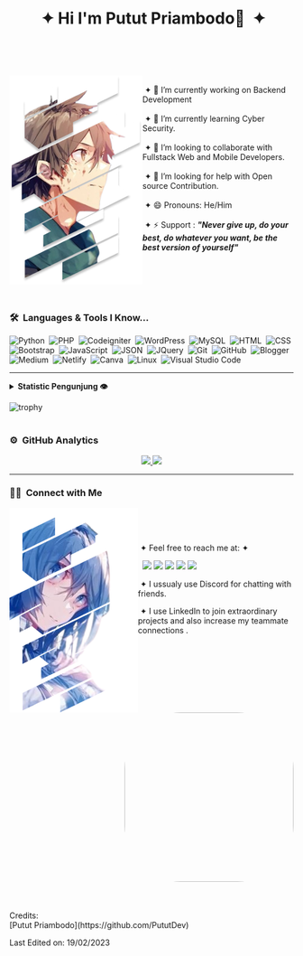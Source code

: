 <h1 align="center"> &nbsp;&#10022; Hi I'm Putut Priambodo👋  &nbsp;&#10022;</h1>
<br><br><br>
<div>
  <div>
    <img src="./assets/image/haruhiro.png" align="left">
    <p align="left">
      <br>
      &nbsp;&#10022; 🔭 I’m currently working on Backend Development
      <br><br>
      &nbsp;&#10022; 🌱 I’m currently learning Cyber Security.
      <br><br>
      &nbsp;&#10022; 👯 I’m looking to collaborate with Fullstack Web and Mobile Developers.
      <br><br>
      &nbsp;&#10022; 🤔 I’m looking for help with Open source Contribution.
      <br><br>
      &nbsp;&#10022; 😄 Pronouns: He/Him
      <br><br>
     &nbsp;&#10022; ⚡ Support : <b><i>"Never give up, do your best, do whatever you want, be the best version of yourself"</i></b>
    </p>
  </div>
</div>

<br><br><br><br>

### 🛠 &nbsp;Languages & Tools I Know...

![Python](https://img.shields.io/badge/-Python-05122A?style=flat&logo=python)&nbsp;
![PHP](https://img.shields.io/badge/-PHP-05122A?style=flat&logo=php)&nbsp;
![Codeigniter](https://img.shields.io/badge/-Codeigniter-05122A?style=flat&logo=codeigniter)&nbsp;
![WordPress](https://img.shields.io/badge/-WordPress-blue?style=flat&logo=wordpress)&nbsp;
![MySQL](https://img.shields.io/badge/-MySQL-05122A?style=flat&logo=mysql)&nbsp;
![HTML](https://img.shields.io/badge/-HTML-05122A?style=flat&logo=HTML5)&nbsp;
![CSS](https://img.shields.io/badge/-CSS-05122A?style=flat&logo=CSS3&logoColor=1572B6)&nbsp;
![Bootstrap](https://img.shields.io/badge/-Bootstrap-05122A?style=flat&logo=bootstrap&logoColor=563D7C)&nbsp;
![JavaScript](https://img.shields.io/badge/-JavaScript-05122A?style=flat&logo=javascript)&nbsp;
![JSON](https://img.shields.io/badge/-JSON-02569B?style=flat&logo=json)&nbsp;
![JQuery](https://img.shields.io/badge/-JQuery-blue?style=flat&logo=jquery)&nbsp;
![Git](https://img.shields.io/badge/-Git-05122A?style=flat&logo=git)&nbsp;
![GitHub](https://img.shields.io/badge/-GitHub-05122A?style=flat&logo=github)&nbsp;
![Blogger](https://img.shields.io/badge/Blogger-FF5722?style=flat&logo=blogger&logoColor=white)&nbsp;
![Medium](https://img.shields.io/badge/Medium-12100E?style=flat&logo=medium&logoColor=white)&nbsp;
![Netlify](https://img.shields.io/badge/Netlify-00C7B7?style=flat&logo=netlify&logoColor=white)&nbsp;
![Canva](https://img.shields.io/badge/Canva-%2300C4CC.svg?&style=flat&logo=Canva&logoColor=white)&nbsp;
![Linux](https://img.shields.io/badge/Linux-FCC624?style=flat&logo=linux&logoColor=black)&nbsp;
![Visual Studio Code](https://img.shields.io/badge/-Visual%20Studio%20Code-05122A?style=flat&logo=visual-studio-code&logoColor=007ACC)&nbsp;

---

<details>
  <summary><b> Statistic Pengunjung 👁️</b></summary>
  <br>
  <img src="https://komarev.com/ghpvc/?username=pututdev&label=PROFILE+VIEWS&style=for-the-badge&color=brightgreen">
</details>

 ![trophy](https://github-profile-trophy.vercel.app/?username=pututdev&theme=juicyfresh&no-frame=true&row=1&&margin-w=20&no-bg=true)
  <br ><br >

### ⚙️ &nbsp;GitHub Analytics

<p align="center">
<a href="https://github.com/PututDev">
  <img height="180em" src="https://github-readme-stats-eight-theta.vercel.app/api?username=pututdev&show_icons=true&theme=algolia&include_all_commits=true&count_private=true"/>
  <img height="180em" src="https://github-readme-stats-eight-theta.vercel.app/api/top-langs/?username=pututdev&layout=compact&langs_count=8&theme=algolia"/>
</a>
</p>

---



### 🤝🏻 &nbsp;Connect with Me

<div>
 <div>
  <img src="./assets/image/mary.png" align="left">
  <p align="right">

   &nbsp;
   
   &nbsp;
    
   &nbsp;&#10022; Feel free to reach me at: &#10022;

   &nbsp; 
   <a href="https://discord.com/users/1122382759990657044" target="_blank"><img src="https://img.shields.io/badge/discord-%237289DA.svg?&style=for-the-badge&logo=discord&logoColor=white" /></a>
   <a href="https://cyberprogrammingcenter.blogspot.com/"><img src="https://img.shields.io/badge/-pututdev.my.id-3423A6?style=for-the-badge&logo=Google-Chrome&logoColor=white"/></a>
   <a href="https://www.linkedin.com/in/putut-priambodo-19b739225/"><img src="https://img.shields.io/badge/-Putut%20Priambodo-0077B5?style=for-the-badge&logo=Linkedin&logoColor=white"/></a>
   <a href="https://www.instagram.com/pututdev/"><img src="https://img.shields.io/badge/-@pututdev-E4405F?style=for-the-badge&logo=Instagram&logoColor=white"/></a>
   <a href="https://pututdev.netlify.app/"><img src="https://img.shields.io/badge/-Netlify Apps-1877F2?style=for-the-badge&logo=netlify&logoColor=white"/></a>

   &nbsp;&#10022; I ussualy use Discord for chatting with friends.
   
   &nbsp;&#10022; I use LinkedIn to join extraordinary projects and also increase my teammate connections .
   
  </p>
 </div>
</div>
<br><br><br><br><br>

<p align="right"><img src="https://g.top4top.io/p_2999t6gc91.png" width="300px" height="300px" style="border-radius: 100px;"></p>
<br><br>
Credits: 
<br>
[Putut Priambodo](https://github.com/PututDev)

Last Edited on: 19/02/2023
